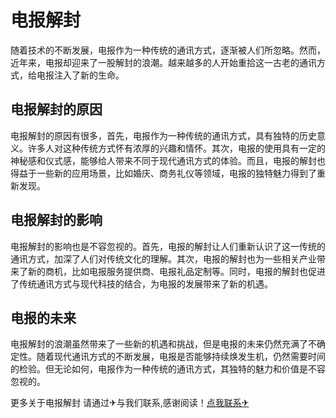 # 电报解封

随着技术的不断发展，电报作为一种传统的通讯方式，逐渐被人们所忽略。然而，近年来，电报却迎来了一股解封的浪潮。越来越多的人开始重拾这一古老的通讯方式，给电报注入了新的生命。

## 电报解封的原因

电报解封的原因有很多，首先，电报作为一种传统的通讯方式，具有独特的历史意义。许多人对这种传统方式怀有浓厚的兴趣和情怀。其次，电报的使用具有一定的神秘感和仪式感，能够给人带来不同于现代通讯方式的体验。而且，电报的解封也得益于一些新的应用场景，比如婚庆、商务礼仪等领域，电报的独特魅力得到了重新发现。

## 电报解封的影响

电报解封的影响也是不容忽视的。首先，电报的解封让人们重新认识了这一传统的通讯方式，加深了人们对传统文化的理解。其次，电报的解封也为一些相关产业带来了新的商机，比如电报服务提供商、电报礼品定制等。同时，电报的解封也促进了传统通讯方式与现代科技的结合，为电报的发展带来了新的机遇。

## 电报的未来

电报解封的浪潮虽然带来了一些新的机遇和挑战，但是电报的未来仍然充满了不确定性。随着现代通讯方式的不断发展，电报是否能够持续焕发生机，仍然需要时间的检验。但无论如何，电报作为一种传统的通讯方式，其独特的魅力和价值是不容忽视的。

更多关于电报解封 请通过✈与我们联系,感谢阅读！[点我联系✈](https://cn.k02.cc)